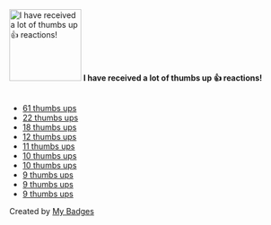<img src="https://my-badges.github.io/my-badges/thumbs-up.png" alt="I have received a lot of thumbs up 👍 reactions!" title="I have received a lot of thumbs up 👍 reactions!" width="128">
<strong>I have received a lot of thumbs up 👍 reactions!</strong>
<br><br>

- [61 thumbs ups](https://github.com/badges/shields/issues/2574#issuecomment-522575868)
- [22 thumbs ups](https://github.com/rundeck/rundeck/issues/1047)
- [18 thumbs ups](https://github.com/mockk/mockk/issues/152#issuecomment-632677753)
- [12 thumbs ups](https://github.com/httpie/cli/issues/534#issuecomment-360524101)
- [11 thumbs ups](https://github.com/ShareDropio/sharedrop/issues/60)
- [10 thumbs ups](https://github.com/httpie/cli/issues/685)
- [10 thumbs ups](https://github.com/docker/for-linux/issues/264#issuecomment-427957904)
- [9 thumbs ups](https://github.com/oshai/kotlin-logging/issues/228)
- [9 thumbs ups](https://github.com/remind101/assume-role/pull/30)
- [9 thumbs ups](https://github.com/community/community/discussions/12025#discussioncomment-9692261)


Created by <a href="https://github.com/my-badges/my-badges">My Badges</a>